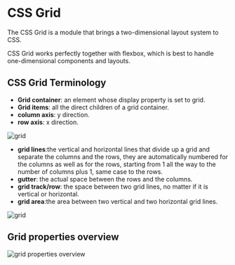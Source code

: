 # CSS Grid

The CSS Grid is a module that brings a two-dimensional layout system to CSS.

CSS Grid works perfectly together with flexbox, which is best to handle one-dimensional components and layouts.

## CSS Grid Terminology
- **Grid container**: an element whose display property is set to grid.
- **Grid items**: all the direct children of a grid container.
- **column axis**: y direction.
- **row axis**: x direction.

![grid](grid-1.png)

- **grid lines**:the vertical and horizontal lines that divide up a grid and separate the columns and the rows, they
are automatically numbered for the columns as well as for the rows, starting from 1 all the way to the number of columns
plus 1, same case to the rows.
- **gutter**: the actual space between the rows and the columns.
- **grid track/row**: the space between two grid lines, no matter if it is vertical or horizontal.
- **grid area**:the area between two vertical and two horizontal grid lines.

![grid](grid-2.png)

## Grid properties overview
![grid properties overview](grid-properties-overview.png)